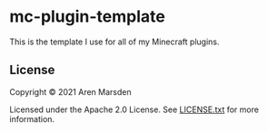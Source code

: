 # mc-plugin-template
This is the template I use for all of my Minecraft plugins.

## License
Copyright &copy; 2021 Aren Marsden

Licensed under the Apache 2.0 License. See [LICENSE.txt](LICENSE.txt) for more information.
